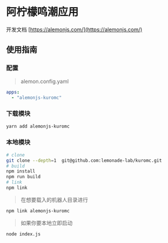 # 阿柠檬鸣潮应用

开发文档 [https://alemonjs.com/](https://alemonjs.com/)

## 使用指南

### 配置

> alemon.config.yaml

```yaml
apps:
  - "alemonjs-kuromc"
```

### 下载模块


```sh
yarn add alemonjs-kuromc 
```

### 本地模块

```sh
# clone
git clone --depth=1  git@github.com:lemonade-lab/kuromc.git
# build
npm install
npm run build
# link
npm link
```

> 在想要载入的机器人目录进行

```sh
npm link alemonjs-kuromc 
```

> 如果你要本地立即启动

```sh
node index.js
```